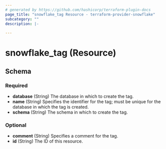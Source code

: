 ```yaml
---
# generated by https://github.com/hashicorp/terraform-plugin-docs
page_title: "snowflake_tag Resource - terraform-provider-snowflake"
subcategory: ""
description: |-
  
---
```


# snowflake_tag (Resource)





<!-- schema generated by tfplugindocs -->
## Schema

### Required

- **database** (String) The database in which to create the tag.
- **name** (String) Specifies the identifier for the tag; must be unique for the database in which the tag is created.
- **schema** (String) The schema in which to create the tag.

### Optional

- **comment** (String) Specifies a comment for the tag.
- **id** (String) The ID of this resource.



